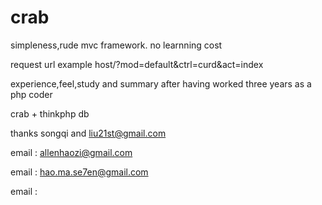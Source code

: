 crab
====

simpleness,rude mvc framework. no learnning cost 

request url example host/?mod=default&ctrl=curd&act=index

experience,feel,study and summary after having worked three years as a php coder 

crab + thinkphp db

thanks songqi and liu21st@gmail.com 

email : allenhaozi@gmail.com

email : hao.ma.se7en@gmail.com

email : 
